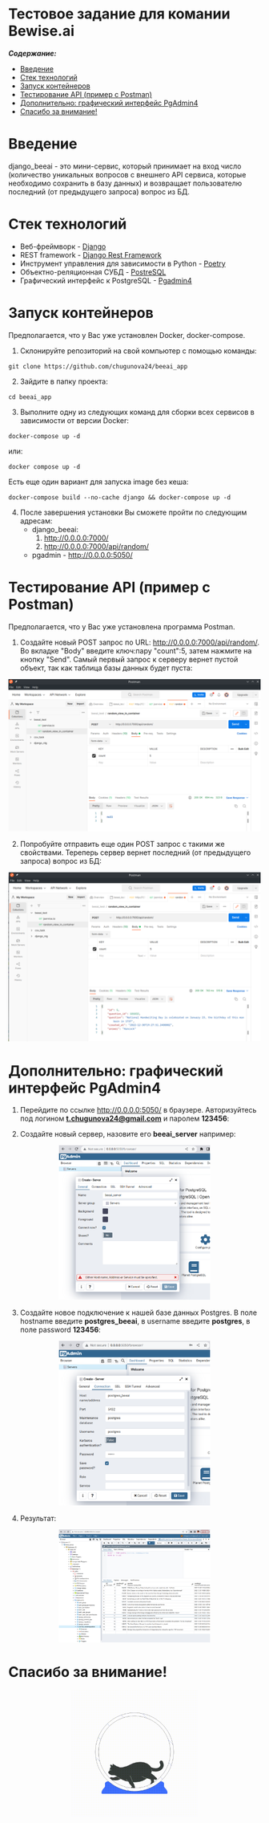 Тестовое задание для комании Bewise.ai
==============
***Содержание:***
- [Введение](#Introduction)
- [Стек технологий](#Technology-stack)
- [Запуск контейнеров](#Run-container)
- [Тестирование API (пример с Postman)](#Testing-Api)
- [Дополнительно: графический интерфейс PgAdmin4](#Addition-PgAdmin)
- [Спасибо за внимание!](#Thanks)


# Введение <a name="Introduction"></a>
django_beeai - это мини-сервис, который принимает на вход число (количество уникальных вопросов с внешнего API сервиса, 
которые необходимо сохранить в базу данных) и возвращает
пользователю последний (от предыдущего запроса) вопрос из БД.

# Стек технологий <a name="Technology-stack"></a>

- Веб-фреймворк - [Django](https://www.djangoproject.com/)
- REST framework - [Django Rest Framework](https://www.django-rest-framework.org/)
- Инструмент управления для зависимости в Python - [Poetry](https://python-poetry.org/)
- Объектно-реляционная СУБД - [PostreSQL](https://www.postgresql.org/)
- Графический интерфейс к PostgreSQL - [Pgadmin4](https://www.pgadmin.org/download/)

# Запуск контейнеров <a name="Run-container"></a>
Предполагается, что у Вас уже установлен Docker, docker-compose.

1. Склонируйте репозиторий на свой компьютер с помощью команды:
```
git clone https://github.com/chugunova24/beeai_app
```
2. Зайдите в папку проекта:
```
cd beeai_app
```
3. Выполните одну из следующих команд для сборки всех сервисов в зависимости от версии Docker:

```
docker-compose up -d 
```
или:
```
docker compose up -d
```
Есть еще один вариант для запуска image без кеша: 
```
docker-compose build --no-cache django && docker-compose up -d
```
4. После завершения установки Вы сможете пройти по следующим адресам:
   * django_beeai:
        1)  http://0.0.0.0:7000/
        2)  http://0.0.0.0:7000/api/random/
   * pgadmin - http://0.0.0.0:5050/


# Тестирование API (пример с Postman) <a name="Testing-Api"></a>

Предполагается, что у Вас уже установлена программа Postman.

1. Создайте новый POST запрос по URL: http://0.0.0.0:7000/api/random/. 
Во вкладке "Body" введите ключ:пару "count":5, затем нажмите на кнопку
"Send". Самый первый запрос к серверу вернет пустой объект, так как 
таблица базы данных будет пуста:


<p align="center">
<img src="https://github.com/chugunova24/beeai_app/blob/master/img_readme/postman_null.png" />
</p>

2. Попробуйте отправить еще один POST запрос с такими же свойствами. Тереперь
сервер вернет последний (от предыдущего запроса) вопрос из БД:

<p align="center">
<img src="https://github.com/chugunova24/beeai_app/blob/master/img_readme/postman_result.png" />
</p>

# Дополнительно: графический интерфейс PgAdmin4 <a name="Addition-PgAdmin"></a>

1. Перейдите по ссылке http://0.0.0.0:5050/ в браузере. Авторизуйтесь под логином <b>t.chugunova24@gmail.com</b> и паролем <b>123456</b>:

2. Создайте новый сервер, назовите его <b>beeai_server</b> например:
   
<p align="center">
<img src="https://github.com/chugunova24/beeai_app/blob/master/img_readme/create_server.png" style="width:60%;height:60%"/>
</p>

3. Создайте новое подключение к нашей базе данных Postgres. В поле hostname введите <b>postgres_beeai</b>,
в username введите <b>postgres</b>, в поле password <b>123456</b>:

<p align="center">
<img src="https://github.com/chugunova24/beeai_app/blob/master/img_readme/connect_db.png" style="width:60%;height:60%"/>
</p>

4. Результат:
   
<p align="center">
<img src="https://github.com/chugunova24/beeai_app/blob/master/img_readme/pg_result.png" style="width:60%;height:60%"/>
</p>

# Спасибо за внимание! <a name="Thanks"></a>
<p align="center">
<img src="https://github.com/chugunova24/beeai_app/blob/master/img_readme/MkK1g1ban9d1A9N04A.gif" style="width:50%;height:50%"/>
</p>
